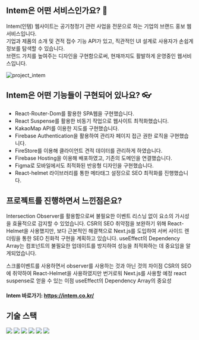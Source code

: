 ## Intem은 어떤 서비스인가요? 🙋 
Intem(인템) 웹사이트는 공기청정기 관련 사업을 전문으로 하는 기업의 브랜드 홍보 웹서비스입니다. <br />
기업과 제품의 소개 및 견적 접수 기능 API가 있고, 직관적인 UI 설계로 사용자가 손쉽게 정보를 탐색할 수 있습니다. <br />
브랜드 가치를 높여주는 디자인을 구현함으로써, 현재까지도 활발하게 운영중인 웹서비스입니다.<br />

![project_intem](https://github.com/ngeetl/intem-public/assets/53422022/8110f2f1-ae5a-43ea-8be1-1a226c59c5a0)


## Intem은 어떤 기능들이 구현되어 있나요? 👓
* React-Router-Dom를 활용한 SPA웹을 구현했습니다.
* React Suspense를 활용한 비동기 작업으로 웹사이트 최적화했습니다.
* KakaoMap API를 이용한 지도를 구현했습니다.
* Firebase Authentication을 활용하여 관리자 페이지 접근 권한 로직을 구현했습니다.
* FireStore를 이용해 클라이언트 견적 데이터를 관리하게 하였습니다.
* Firebase Hosting을 이용해 배포하였고, 기존의 도메인을 연결했습니다.
* Figma로 모바일에서도 최적화된 반응형 디자인을 구현했습니다.
* React-helmet 라이브러리를 통한 메타태그 설정으로 SEO 최적화를 진행했습니다.

## 프로젝트를 진행하면서 느낀점은요?
Intersection Observer를 활용함으로써 불필요한 이벤트 리스닝 없이 요소의 가시성을 효율적으로 감지할 수 있었습니다. 
CSR의 SEO 취약점을 보완하기 위해 React-Helmet을 사용했지만, 보다 근본적인 해결책으로 Next.js를 도입하여 서버 사이드 렌더링을 통한 SEO 친화적 구현을 계획하고 있습니다. 
useEffect의 Dependency Array는 컴포넌트의 불필요한 업데이트를 방지하여 성능을 최적화하는 데 중요임을 알게되었습니다.


스크롤이벤트를 사용하면서 observer를 사용하는 것과 아닌 것의 차이점
CSR의 SEO에 취약하여 React-Helmet을 사용하였지만 번거로워 Next.js를 사용할 예정
react suspense로 얻을 수 있는 이점
useEffect의 Dependency Array의 중요성

#### Intem 바로가기: https://intem.co.kr/

## 기술 스택
<img src="https://img.shields.io/badge/html5-E34F26?style=for-the-badge&logo=html5&logoColor=white"> <img src="https://img.shields.io/badge/css-1572B6?style=for-the-badge&logo=css3&logoColor=white"> 
<img src="https://img.shields.io/badge/javascript-F7DF1E?style=for-the-badge&logo=javascript&logoColor=black"> <img src="https://img.shields.io/badge/firebase-FFCA28?style=for-the-badge&logo=firebase&logoColor=white">
<img src="https://img.shields.io/badge/react-61DAFB?style=for-the-badge&logo=react&logoColor=black"> <img src="https://img.shields.io/badge/figma-764ABC?style=for-the-badge&logo=figma&logoColor=white">

